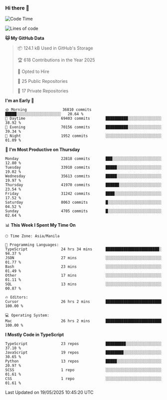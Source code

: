 ### Hi there 👋

<!--START_SECTION:waka-->
![Code Time](http://img.shields.io/badge/Code%20Time-1%2C757%20hrs%2033%20mins-blue)

![Lines of code](https://img.shields.io/badge/From%20Hello%20World%20I%27ve%20Written-66.7%20million%20lines%20of%20code-blue)

**🐱 My GitHub Data** 

> 📦 124.1 kB Used in GitHub's Storage 
 > 
> 🏆 618 Contributions in the Year 2025
 > 
> 💼 Opted to Hire
 > 
> 📜 25 Public Repositories 
 > 
> 🔑 17 Private Repositories 
 > 
**I'm an Early 🐤** 

```text
🌞 Morning                36810 commits       █████░░░░░░░░░░░░░░░░░░░░   20.64 % 
🌆 Daytime                69403 commits       ██████████░░░░░░░░░░░░░░░   38.92 % 
🌃 Evening                70156 commits       ██████████░░░░░░░░░░░░░░░   39.34 % 
🌙 Night                  1952 commits        ░░░░░░░░░░░░░░░░░░░░░░░░░   01.09 % 
```
📅 **I'm Most Productive on Thursday** 

```text
Monday                   22818 commits       ███░░░░░░░░░░░░░░░░░░░░░░   12.80 % 
Tuesday                  33910 commits       █████░░░░░░░░░░░░░░░░░░░░   19.02 % 
Wednesday                35613 commits       █████░░░░░░░░░░░░░░░░░░░░   19.97 % 
Thursday                 41970 commits       ██████░░░░░░░░░░░░░░░░░░░   23.54 % 
Friday                   31242 commits       ████░░░░░░░░░░░░░░░░░░░░░   17.52 % 
Saturday                 8063 commits        █░░░░░░░░░░░░░░░░░░░░░░░░   04.52 % 
Sunday                   4705 commits        █░░░░░░░░░░░░░░░░░░░░░░░░   02.64 % 
```


📊 **This Week I Spent My Time On** 

```text
🕑︎ Time Zone: Asia/Manila

💬 Programming Languages: 
TypeScript               24 hrs 34 mins      ████████████████████████░   94.37 % 
JSON                     27 mins             ░░░░░░░░░░░░░░░░░░░░░░░░░   01.77 % 
Bash                     23 mins             ░░░░░░░░░░░░░░░░░░░░░░░░░   01.49 % 
Other                    17 mins             ░░░░░░░░░░░░░░░░░░░░░░░░░   01.11 % 
SQL                      13 mins             ░░░░░░░░░░░░░░░░░░░░░░░░░   00.87 % 

🔥 Editors: 
Cursor                   26 hrs 2 mins       █████████████████████████   100.00 % 

💻 Operating System: 
Mac                      26 hrs 2 mins       █████████████████████████   100.00 % 
```

**I Mostly Code in TypeScript** 

```text
TypeScript               23 repos            █████████░░░░░░░░░░░░░░░░   37.10 % 
JavaScript               19 repos            ████████░░░░░░░░░░░░░░░░░   30.65 % 
Python                   13 repos            █████░░░░░░░░░░░░░░░░░░░░   20.97 % 
SCSS                     1 repo              ░░░░░░░░░░░░░░░░░░░░░░░░░   01.61 % 
CSS                      1 repo              ░░░░░░░░░░░░░░░░░░░░░░░░░   01.61 % 
```




 Last Updated on 19/05/2025 10:45:20 UTC
<!--END_SECTION:waka-->
